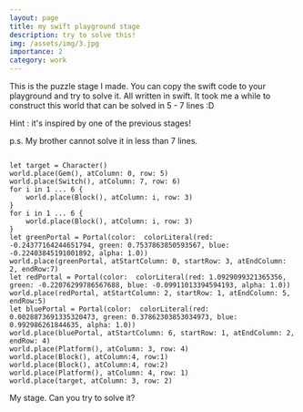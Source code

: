 ```yaml
---
layout: page
title: my swift playground stage
description: try to solve this!
img: /assets/img/3.jpg
importance: 2
category: work
---
```


This is the puzzle stage I made. You can copy the swift code to your playground and try to solve it. All written in swift. It took me a while to construct this world that can be solved in 5 - 7 lines :D

Hint : it's inspired by one of the previous stages!

p.s. My brother cannot solve it in less than 7 lines.

<pre><code>
let target = Character()
world.place(Gem(), atColumn: 0, row: 5)
world.place(Switch(), atColumn: 7, row: 6)
for i in 1 ... 6 {
    world.place(Block(), atColumn: i, row: 3)
}
for i in 1 ... 6 {
    world.place(Block(), atColumn: i, row: 3)
}
let greenPortal = Portal(color:  colorLiteral(red: -0.24377164244651794, green: 0.7537863850593567, blue: -0.22403845191001892, alpha: 1.0))
world.place(greenPortal, atStartColumn: 0, startRow: 3, atEndColumn: 2, endRow:7)
let redPortal = Portal(color:  colorLiteral(red: 1.0929099321365356, green: -0.22076299786567688, blue: -0.09911013394594193, alpha: 1.0))
world.place(redPortal, atStartColumn: 2, startRow: 1, atEndColumn: 5, endRow:5)
let bluePortal = Portal(color:  colorLiteral(red: 0.0028873691335320473, green: 0.37862303853034973, blue: 0.992986261844635, alpha: 1.0))
world.place(bluePortal, atStartColumn: 6, startRow: 1, atEndColumn: 2, endRow: 4)
world.place(Platform(), atColumn: 3, row: 4)
world.place(Block(), atColumn:4, row:1)
world.place(Block(), atColumn:4, row:2)
world.place(Platform(), atColumn: 4, row: 1)
world.place(target, atColumn: 3, row: 2)
</code></pre>


<div class="row">
    <div class="col-sm mt-3 mt-md-0">
        <img class="img-fluid rounded z-depth-1" src="{{ '/assets/img/stage.png' | relative_url }}" alt="" title="example image"/>
    </div>
</div>
<div class="caption">
    My stage. Can you try to solve it?
</div>

